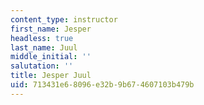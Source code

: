 ```yaml
---
content_type: instructor
first_name: Jesper
headless: true
last_name: Juul
middle_initial: ''
salutation: ''
title: Jesper Juul
uid: 713431e6-8096-e32b-9b67-4607103b479b
---
```

